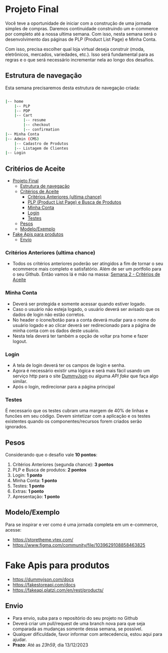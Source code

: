 # Projeto Final

Você teve a oportunidade de iniciar com a construção de uma jornada simples de compras. Daremos continuidade construindo um e-commerce por completo até a nossa ultima semana. Com isso, nesta semana será o desenvolvimento das páginas de PLP (Product List Page) e Minha Conta.

Com isso, precisa escolher qual loja virtual deseja construir (moda, eletrônicos, mercados, variedades, etc.). Isso será fundamental para as regras e o que será necessário incrementar nela ao longo dos desafios.

## Estrutura de navegação

Esta semana precisaremos desta estrutura de navegação criada:

```bash

|-- home
    |-- PLP
    |-- PDP
    |-- Cart
        |-- resume
        |-- checkout
        |-- confirmation
|-- Minha Conta
|-- Admin (CMS)
    |-- Cadastro de Produtos
    |-- Listagem de Clientes
|-- Login

```

## Critérios de Aceite

- [Projeto Final](#projeto-final)
  - [Estrutura de navegação](#estrutura-de-navegação)
  - [Critérios de Aceite](#critérios-de-aceite)
    - [Critérios Anteriores (ultima chance)](#critérios-anteriores-ultima-chance)
    - [PLP (Product List Page) e Busca de Produtos](#plp-product-list-page-e-busca-de-produtos)
    - [Minha Conta](#minha-conta)
    - [Login](#login)
    - [Testes](#testes)
  - [Pesos](#pesos)
  - [Modelo/Exemplo](#modeloexemplo)
- [Fake Apis para produtos](#fake-apis-para-produtos)
  - [Envio](#envio)

### Critérios Anteriores (ultima chance)

- Todos os critérios anteriores poderão ser atingidos a fim de tornar o seu ecommerce mais completo e satisfatório. Além de ser um portfolio para o seu Github. Então vamos lá e mão na massa: [Semana 2 - Critérios de Aceite](../semana-2/DESAFIO_S2.md)

### Minha Conta

- Deverá ser protegida e somente acessar quando estiver logado.
- Caso o usuário não esteja logado, o usuário deverá ser avisado que os dados de login não estão corretos.
- No header o ícone/botão para a conta deverá mudar para o nome do usuário logado e ao clicar deverá ser redirecionado para a página de minha conta com os dados deste usuário.
- Nesta tela deverá ter também a opção de voltar pra home e fazer logout.

### Login

- A tela de login deverá ter os campos de login e senha.
- Agora é necessário existir uma lógica e será mais fácil usando um serviço http para o site [DummyJson](https://dummyjson.com/docs/auth) ou alguma *API fake* que faça algo similar.
- Após o login, redirecionar para a página principal

### Testes

É necessario que os testes cubram uma margem de 40% de linhas e funcões em seu código. Devem sintetizar com a aplicação e os testes existentes quando os componentes/recursos forem criados serão ignorados. 

## Pesos

Considerando que o desafio vale **10 pontos**:

1. Critérios Anteriores (segunda chance): **3 pontos**
2. PLP e Busca de produtos: **2 pontos**
3. Login: **1 ponto**
4. Minha Conta: **1 ponto**
5. Testes: **1 ponto**
6. Extras: **1 ponto**
7. Apresentação: **1 ponto**


## Modelo/Exemplo

Para se inspirar e ver como é uma jornada completa em um e-commerce, acesse: 
- <https://storetheme.vtex.com/>
- <https://www.figma.com/community/file/1039629108858463825>

# Fake Apis para produtos

- <https://dummyjson.com/docs>
- <https://fakestoreapi.com/docs>
- <https://fakeapi.platzi.com/en/rest/products/>

## Envio

- Para envio, suba para o repositório do seu projeto no Github
- Deverá criar um pull/request de uma branch nova para que seja comparada as mudanças somente dessa semana, se possível.
- Qualquer dificuldade, favor informar com antecedencia, estou aqui para ajudar.
- **Prazo**: Até as *23h59*, dia 13/12/2023

